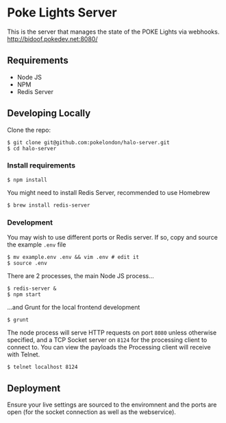 # Poke Lights Server
This is the server that manages the state of the POKE Lights via webhooks.
http://bidoof.pokedev.net:8080/

## Requirements
- Node JS
- NPM
- Redis Server

## Developing Locally
Clone the repo:

```
$ git clone git@github.com:pokelondon/halo-server.git
$ cd halo-server
```
### Install requirements
```
$ npm install
```
You might need to install Redis Server, recommended to use Homebrew

```
$ brew install redis-server
```
### Development
You may wish to use different ports or Redis server. If so, copy and source the example `.env` file

```
$ mv example.env .env && vim .env # edit it
$ source .env
```
There are 2 processes, the main Node JS process...

```
$ redis-server &
$ npm start
```
...and Grunt for the local frontend development

```
$ grunt
```
The node process will serve HTTP requests on port `8080` unless otherwise specified, and a TCP Socket server on `8124` for the processing client to connect to. You can view the payloads the Processing client will receive with Telnet.

```
$ telnet localhost 8124
```

## Deployment
Ensure your live settings are sourced to the enviromnent and the ports are open (for the socket connection as well as the webservice).
